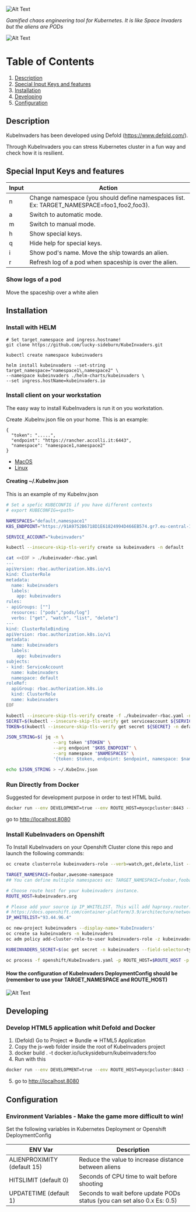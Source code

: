 ![Alt Text](https://github.com/lucky-sideburn/KubeInvaders/blob/master/logo.png)

*Gamified chaos engineering tool for Kubernetes. It is like Space Invaders but the aliens are PODs*

![Alt Text](https://github.com/lucky-sideburn/KubeInvaders/blob/master/images/kubeinvaders.png)

# Table of Contents
1. [Description](#Description)
2. [Special Input Keys and features](#Special-Input-Keys-and-features)
3. [Installation](#Installation)
4. [Developing](#Developing)
5. [Configuration](#Configuration)

## Description

KubeInvaders has been developed using Defold (https://www.defold.com/).

Through KubeInvaders you can stress Kubernetes cluster in a fun way and check how it is resilient.

## Special Input Keys and features

| Input           | Action                                                                                    |
|-----------------|-------------------------------------------------------------------------------------------|
|     n           | Change namespace (you should define namespaces list. Ex: TARGET_NAMESPACE=foo1,foo2,foo3).|
|     a           | Switch to automatic mode.                                                                 |
|     m           | Switch to manual mode.                                                                    |
|     h           | Show special keys.                                                                        |
|     q           | Hide help for special keys.                                                               |
|     i           | Show pod's name. Move the ship towards an alien.                                          |
|     r           | Refresh log of a pod when spaceship is over the alien.                                    |

### Show logs of a pod

Move the spaceship over a white alien

## Installation

### Install with HELM

```
# Set target_namespace and ingress.hostname!
git clone https://github.com/lucky-sideburn/KubeInvaders.git

kubectl create namespace kubeinvaders

helm install kubeinvaders --set-string target_namespace="namespace1\,namespace2" \
--namespace kubeinvaders ./helm-charts/kubeinvaders \
--set ingress.hostName=kubeinvaders.io
```

### Install client on your workstation

The easy way to install KubeInvaders is run it on you workstation.

Create .KubeInv.json file on your home. This is an example:

```
{
  "token": ".....",
  "endpoint": "https://rancher.accolli.it:6443",
  "namespace": "namespace1,namespace2"
}
```
* [MacOS](https://github.com/lucky-sideburn/KubeInvaders/releases/download/0.2.8-ui/x86_64-darwin.zip)
* [Linux](https://github.com/lucky-sideburn/KubeInvaders/releases/download/0.2.8-ui/x86_64-linux.zip)

#### Creating ~/.KubeInv.json

This is an example of my KubeInv.json

```bash
# Set a spefic KUBECONFIG if you have different contexts
# export KUBECONFIG=<path>

NAMESPACES="default,namespace1"
K8S_ENDPOINT="https://91A9752B6718D1E61824994D466EB574.gr7.eu-central-1.eks.amazonaws.com"

SERVICE_ACCOUNT="kubeinvaders"

kubectl --insecure-skip-tls-verify create sa kubeinvaders -n default

cat <<EOF > ./kubeinvader-rbac.yaml
---
apiVersion: rbac.authorization.k8s.io/v1
kind: ClusterRole
metadata:
  name: kubeinvaders
  labels:
    app: kubeinvaders
rules:
- apiGroups: [""]
  resources: ["pods","pods/log"]
  verbs: ["get", "watch", "list", "delete"]
---
kind: ClusterRoleBinding
apiVersion: rbac.authorization.k8s.io/v1
metadata:
  name: kubeinvaders
  labels:
    app: kubeinvaders
subjects:
- kind: ServiceAccount
  name: kubeinvaders
  namespace: default
roleRef:
  apiGroup: rbac.authorization.k8s.io
  kind: ClusterRole
  name: kubeinvaders
EOF

kubectl --insecure-skip-tls-verify create -f ./kubeinvader-rbac.yaml -n default
SECRET=$(kubectl --insecure-skip-tls-verify get serviceaccount ${SERVICE_ACCOUNT} -n default -o json | jq -Mr '.secrets[].name | select(contains("token"))')
TOKEN=$(kubectl --insecure-skip-tls-verify get secret ${SECRET} -n default -o json | jq -Mr '.data.token' | base64 -d)

JSON_STRING=$( jq -n \
                  --arg token "$TOKEN" \
                  --arg endpoint "$K8S_ENDPOINT" \
                  --arg namespace "$NAMESPACES" \
                  '{token: $token, endpoint: $endpoint, namespace: $namespace}' )

echo $JSON_STRING > ~/.KubeInv.json
````

### Run Directly from Docker

Suggested for development purpose in order to test HTML build.

```bash
docker run --env DEVELOPMENT=true --env ROUTE_HOST=myocpcluster:8443 --env NAMESPACE=kubeinvaders --env ALIENPROXIMITY=15 --env HITSLIMIT=0  --env UPDATETIME=0.5 --env TOKEN=<my service account or user token>  --env KUBERNETES_SERVICE_PORT_HTTPS=8443 --env KUBERNETES_SERVICE_HOST=myocpcluster -p 8080:8080 --name kubeinvaders docker.io/luckysideburn/kubeinvaders:latest
```
go to http://localhost.8080

### Install KubeInvaders on Openshift

To Install KubeInvaders on your Openshift Cluster clone this repo and launch the following commands:

```bash
oc create clusterrole kubeinvaders-role --verb=watch,get,delete,list --resource=pods,pods/log

TARGET_NAMESPACE=foobar,awesome-namespace
## You can define multiple namespaces ex: TARGET_NAMESPACE=foobar,foobar2

# Choose route host for your kubeinvaders instance.
ROUTE_HOST=kubeinvaders.org

# Please add your source ip IP_WHITELIST. This will add haproxy.router.openshift.io/ip_whitelist in KubeInvaders route
# https://docs.openshift.com/container-platform/3.9/architecture/networking/routes.html#whitelist
IP_WHITELIST="93.44.96.4"

oc new-project kubeinvaders --display-name='KubeInvaders'
oc create sa kubeinvaders -n kubeinvaders
oc adm policy add-cluster-role-to-user kubeinvaders-role -z kubeinvaders -n kubeinvaders

KUBEINVADERS_SECRET=$(oc get secret -n kubeinvaders --field-selector=type==kubernetes.io/service-account-token | grep 'kubeinvaders-token' | awk '{ print $1}' | head -n 1)

oc process -f openshift/KubeInvaders.yaml -p ROUTE_HOST=$ROUTE_HOST -p TARGET_NAMESPACE=$TARGET_NAMESPACE -p KUBEINVADERS_SECRET=$KUBEINVADERS_SECRET | oc create -f -
```

#### How the configuration of KubeInvaders DeploymentConfig should be (remember to use your TARGET_NAMESPACE and ROUTE_HOST)

![Alt Text](https://github.com/lucky-sideburn/KubeInvaders/blob/master/images/dcenv.png)




## Developing

### Develop HTML5 application whit Defold and Docker

1. (Defold) Go to Project => Bundle => HTML5 Application
2. Copy the js-web folder inside the root of KubeInvaders project
3. docker build . -t docker.io/luckysideburn/kubeinvaders:foo
4. Run with this

```bash
docker run --env DEVELOPMENT=true --env ROUTE_HOST=myocpcluster:8443 --env NAMESPACE=kubeinvaders --env ALIENPROXIMITY=15 --env HITSLIMIT=0  --env UPDATETIME=0.5 --env TOKEN=<my service account or user token>  --env KUBERNETES_SERVICE_PORT_HTTPS=8443 --env KUBERNETES_SERVICE_HOST=myocpcluster -p 8080:8080 --name kubeinvaders docker.io/luckysideburn/kubeinvaders:foo
```
5. go to http://localhost.8080


## Configuration

### Environment Variables - Make the game more difficult to win!

Set the following variables in Kubernetes Deployment or Openshift DeploymentConfig

| ENV Var                     | Description                                                                   |
|-----------------------------|-------------------------------------------------------------------------------|
| ALIENPROXIMITY (default 15) | Reduce the value to increase distance between aliens                          |
| HITSLIMIT (default 0)       | Seconds of CPU time to wait before shooting                                   |
| UPDATETIME (default 1)      | Seconds to wait before update PODs status (you can set also 0.x Es: 0.5)      |


